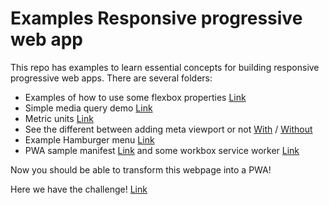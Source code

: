 Examples Responsive progressive web app
================
This repo has examples to learn essential concepts for building responsive progressive web apps.
There are several folders:

* Examples of how to use some flexbox properties [Link](flexbox/examples.html)
* Simple media query demo [Link](media-queries/example.html)
* Metric units [Link](medidas/unidades-de-medida.html)
* See the different between adding meta viewport or not [With](meta-viewport/with.html) / [Without](meta-viewport/without.html)
* Example Hamburger menu [Link](hamburger/index.html)
* PWA sample manifest [Link](pwa/manifest/manifest.html) and some workbox service worker [Link](pwa/workbox-cache/index.html)

Now you should be able to transform this webpage into a PWA!

Here we have the challenge! [Link](challenge/index.html)

